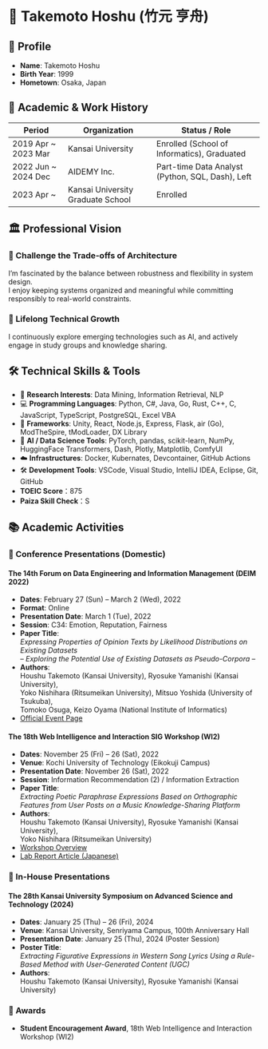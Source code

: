 # 🧠 Takemoto Hoshu (竹元 亨舟)

## 📍 Profile

- **Name**: Takemoto Hoshu  
- **Birth Year**: 1999
- **Hometown**: Osaka, Japan

## 📘 Academic & Work History

| Period | Organization | Status / Role |
|--------|--------------|----------------|
| 2019 Apr ~ 2023 Mar | Kansai University | Enrolled (School of Informatics), Graduated |
| 2022 Jun ~ 2024 Dec | AIDEMY Inc. | Part-time Data Analyst (Python, SQL, Dash), Left |
| 2023 Apr ~ | Kansai University Graduate School | Enrolled |

## 🏛️ Professional Vision

### 🔧 Challenge the Trade-offs of Architecture

I’m fascinated by the balance between robustness and flexibility in system design.  
I enjoy keeping systems organized and meaningful while committing responsibly to real-world constraints.

### 🚀 Lifelong Technical Growth

I continuously explore emerging technologies such as AI, and actively engage in study groups and knowledge sharing.

## 🛠️ Technical Skills & Tools

* 🧠 **Research Interests**: Data Mining, Information Retrieval, NLP
* 💻 **Programming Languages**: Python, C#, Java, Go, Rust, C++, C, JavaScript, TypeScript, PostgreSQL, Excel VBA
* 🧩 **Frameworks**: Unity, React, Node.js, Express, Flask, air (Go), ModTheSpire, tModLoader, DX Library
* 🤖 **AI / Data Science Tools**: PyTorch, pandas, scikit-learn, NumPy, HuggingFace Transformers, Dash, Plotly, Matplotlib, ComfyUI
* ☁️ **Infrastructures**: Docker, Kubernates, Devcontainer, GitHub Actions
* 🛠️ **Development Tools**: VSCode, Visual Studio, IntelliJ IDEA, Eclipse, Git, GitHub
* **TOEIC Score**：875  
* **Paiza Skill Check**：S

## 📚 Academic Activities

### 🧪 Conference Presentations (Domestic)

#### The 14th Forum on Data Engineering and Information Management (DEIM 2022)

- **Dates**: February 27 (Sun) – March 2 (Wed), 2022  
- **Format**: Online  
- **Presentation Date**: March 1 (Tue), 2022  
- **Session**: C34: Emotion, Reputation, Fairness  
- **Paper Title**:  
  _Expressing Properties of Opinion Texts by Likelihood Distributions on Existing Datasets  
  – Exploring the Potential Use of Existing Datasets as Pseudo-Corpora –_  
- **Authors**:  
  Houshu Takemoto (Kansai University), Ryosuke Yamanishi (Kansai University),  
  Yoko Nishihara (Ritsumeikan University), Mitsuo Yoshida (University of Tsukuba),  
  Tomoko Osuga, Keizo Oyama (National Institute of Informatics)  
- [Official Event Page](https://event.dbsj.org/deim2022/)

#### The 18th Web Intelligence and Interaction SIG Workshop (WI2)

- **Dates**: November 25 (Fri) – 26 (Sat), 2022  
- **Venue**: Kochi University of Technology (Eikokuji Campus)  
- **Presentation Date**: November 26 (Sat), 2022  
- **Session**: Information Recommendation (2) / Information Extraction  
- **Paper Title**:  
  _Extracting Poetic Paraphrase Expressions Based on Orthographic Features from User Posts on a Music Knowledge-Sharing Platform_  
- **Authors**:  
  Houshu Takemoto (Kansai University), Ryosuke Yamanishi (Kansai University),  
  Yoko Nishihara (Ritsumeikan University)  
- [Workshop Overview](https://www.sigwi2.org/report-no18.html)  
- [Lab Report Article (Japanese)](https://ccca-lab.net/2770)

### 🏫 In-House Presentations

#### The 28th Kansai University Symposium on Advanced Science and Technology (2024)

- **Dates**: January 25 (Thu) – 26 (Fri), 2024  
- **Venue**: Kansai University, Senriyama Campus, 100th Anniversary Hall  
- **Presentation Date**: January 25 (Thu), 2024 (Poster Session)  
- **Poster Title**:  
  _Extracting Figurative Expressions in Western Song Lyrics Using a Rule-Based Method with User-Generated Content (UGC)_  
- **Authors**:  
  Houshu Takemoto (Kansai University), Ryosuke Yamanishi (Kansai University)

### 🏅 Awards

- **Student Encouragement Award**, 18th Web Intelligence and Interaction Workshop (WI2)
